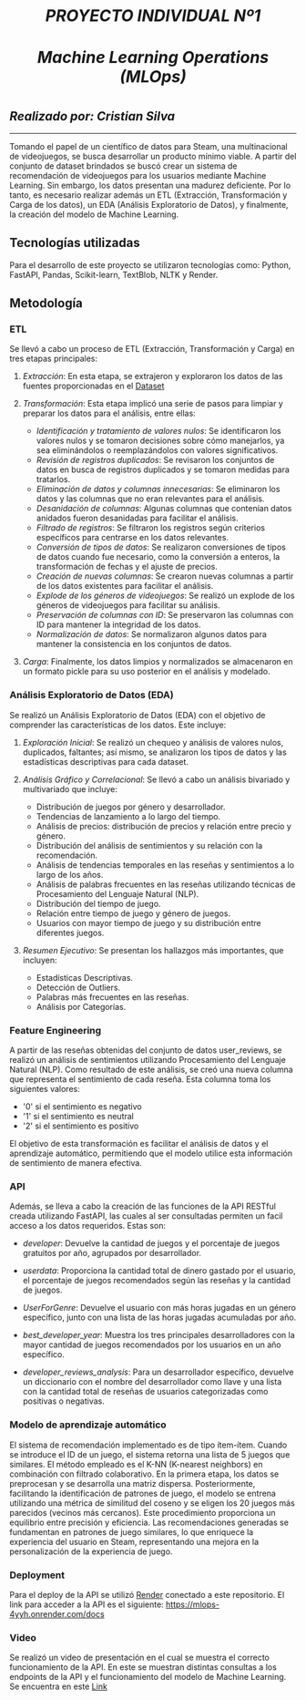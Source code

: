 # <h1 align=center> *PROYECTO INDIVIDUAL Nº1* </h1>
# <h1 align=center>*Machine Learning Operations (MLOps)*</h1>
# <h2 align=left>*Realizado por: Cristian Silva*</h2>

<hr>  


Tomando el papel de un científico de datos para Steam, una multinacional de videojuegos, se busca desarrollar un producto mínimo viable. A partir del conjunto de dataset brindados se buscó crear un sistema de recomendación de videojuegos para los usuarios mediante Machine Learning. Sin embargo, los datos presentan una madurez deficiente. Por lo tanto, es necesario realizar además un ETL (Extracción, Transformación y Carga de los datos), un EDA (Análisis Exploratorio de Datos), y finalmente, la creación del modelo de Machine Learning.

## Tecnologías utilizadas

Para el desarrollo de este proyecto se utilizaron tecnologías como: Python, FastAPI, Pandas, Scikit-learn, TextBlob, NLTK y  Render.

## Metodología

### ETL

Se llevó a cabo un proceso de ETL (Extracción, Transformación y Carga) en tres etapas principales:

1. *Extracción*: En esta etapa, se extrajeron y exploraron los datos de las fuentes proporcionadas en el [Dataset](https://drive.google.com/drive/folders/1HqBG2-sUkz_R3h1dZU5F2uAzpRn7BSpj)

2. *Transformación*: Esta etapa implicó una serie de pasos para limpiar y preparar los datos para el análisis, entre ellas:
    - *Identificación y tratamiento de valores nulos*: Se identificaron los valores nulos y se tomaron decisiones sobre cómo manejarlos, ya sea eliminándolos o reemplazándolos con valores significativos.
    - *Revisión de registros duplicados*: Se revisaron los conjuntos de datos en busca de registros duplicados y se tomaron medidas para tratarlos.
    - *Eliminación de datos y columnas innecesarias*: Se eliminaron los datos y las columnas que no eran relevantes para el análisis.
    - *Desanidación de columnas*: Algunas columnas que contenían datos anidados fueron desanidadas para facilitar el análisis.
    - *Filtrado de registros*: Se filtraron los registros según criterios específicos para centrarse en los datos relevantes.
    - *Conversión de tipos de datos*: Se realizaron conversiones de tipos de datos cuando fue necesario, como la conversión a enteros, la transformación de fechas y el ajuste de precios.
    - *Creación de nuevas columnas*: Se crearon nuevas columnas a partir de los datos existentes para facilitar el análisis.
    - *Explode de los géneros de videojuegos*: Se realizó un explode de los géneros de videojuegos para facilitar su análisis.
    - *Preservación de columnas con ID*: Se preservaron las columnas con ID para mantener la integridad de los datos.
    - *Normalización de datos*: Se normalizaron algunos datos para mantener la consistencia en los conjuntos de datos.

3. *Carga*: Finalmente, los datos limpios y normalizados se almacenaron en un formato pickle para su uso posterior en el análisis y modelado.


### Análisis Exploratorio de Datos (EDA)

Se realizó un Análisis Exploratorio de Datos (EDA) con el objetivo de comprender las características de los datos. Este incluye:

1. *Exploración Inicial*: Se realizó un chequeo y análisis de valores nulos, duplicados, faltantes; así mismo, se analizaron los tipos de datos y las estadísticas descriptivas para cada dataset.

2. *Análisis Gráfico y Correlacional*: Se llevó a cabo un análisis bivariado y multivariado que incluye:
    - Distribución de juegos por género y desarrollador.
    - Tendencias de lanzamiento a lo largo del tiempo.
    - Análisis de precios: distribución de precios y relación entre precio y género.
    - Distribución del análisis de sentimientos y su relación con la recomendación.
    - Análisis de tendencias temporales en las reseñas y sentimientos a lo largo de los años.
    - Análisis de palabras frecuentes en las reseñas utilizando técnicas de Procesamiento del Lenguaje Natural (NLP).
    - Distribución del tiempo de juego.
    - Relación entre tiempo de juego y género de juegos.
    - Usuarios con mayor tiempo de juego y su distribución entre diferentes juegos.

3. *Resumen Ejecutivo*: Se presentan los hallazgos más importantes, que incluyen:
    - Estadísticas Descriptivas.
    - Detección de Outliers.
    - Palabras más frecuentes en las reseñas.
    - Análisis por Categorías.

### Feature Engineering

A partir de las reseñas obtenidas del conjunto de datos user_reviews, se realizó un análisis de sentimientos utilizando Procesamiento del Lenguaje Natural (NLP). Como resultado de este análisis, se creó una nueva columna que representa el sentimiento de cada reseña. Esta columna toma los siguientes valores:
- '0' si el sentimiento es negativo
- '1' si el sentimiento es neutral
- '2' si el sentimiento es positivo

El objetivo de esta transformación es facilitar el análisis de datos y el aprendizaje automático, permitiendo que el modelo utilice esta información de sentimiento de manera efectiva.

### API

Además, se lleva a cabo la creación de las funciones de la API RESTful creada utilizando FastAPI, las cuales al ser consultadas permiten un facil acceso a los datos requeridos. Estas son: 


+ *developer*:  Devuelve la cantidad de juegos y el porcentaje de juegos gratuitos por año, agrupados por desarrollador. 

+ *userdata*: Proporciona la cantidad total de dinero gastado por el usuario, el porcentaje de juegos recomendados según las reseñas y la cantidad de juegos.

+ *UserForGenre*: Devuelve el usuario con más horas jugadas en un género específico, junto con una lista de las horas jugadas acumuladas por año.

+ *best_developer_year*: Muestra los tres principales desarrolladores con la mayor cantidad de juegos recomendados por los usuarios en un año específico.

+ *developer_reviews_analysis*: Para un desarrollador específico, devuelve un diccionario con el nombre del desarrollador como llave y una lista con la cantidad total de reseñas de usuarios categorizadas como positivas o negativas.


### Modelo de aprendizaje automático

El sistema de recomendación implementado es de tipo ítem-ítem. Cuando se introduce el ID de un juego, el sistema retorna una lista de 5 juegos que similares. El método empleado es el K-NN (K-nearest neighbors) en combinación con filtrado colaborativo. En la primera etapa, los datos se preprocesan y se desarrolla una matriz dispersa. Posteriormente, facilitando la identificación de patrones de juego, el modelo se entrena utilizando una métrica de similitud del coseno y se eligen los 20 juegos más parecidos (vecinos más cercanos). Este procedimiento proporciona un equilibrio entre precisión y eficiencia. Las recomendaciones generadas se fundamentan en patrones de juego similares, lo que enriquece la experiencia del usuario en Steam, representando una mejora en la personalización de la experiencia de juego.

### Deployment

Para el deploy de la API se utilizó [Render](https://render.com/docs/free#free-web-services) conectado a este repositorio. El link para acceder a la API es el siguiente: https://mlops-4yyh.onrender.com/docs

### Video 

Se realizó un video de presentación en el cual se muestra el correcto funcionamiento de la API. En este se muestran distintas consultas a los endpoints de la API y el funcionamiento del modelo de Machine Learning. Se encuentra en este [Link](https://render.com/docs/free#free-web-services)